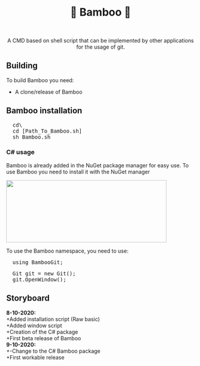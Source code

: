 <h1 align="center"> 🎋 Bamboo 🎋 </h1>
<br>
<p align="center">A CMD based on shell script that can be implemented by other applications for the usage of git. </p>

## Building
To build Bamboo you need:
- A clone/release of Bamboo

<h2> Bamboo installation</h2>
<pre>
  cd\
  cd [Path_To_Bamboo.sh]
  sh Bamboo.sh</pre>
  <h3> C# usage</h3>
  <p> Bamboo is already added in the NuGet package manager for easy use. To use Bamboo you need to install it with the NuGet manager</p>
  <img src="https://i.gyazo.com/6838d5cd14afc6acdd3f20d4731b3a67.png" width="428" height="166"> 
  <p> To use the Bamboo namespace, you need to use:</p>
  <pre>
  using BambooGit;</pre>
   <pre>
  Git git = new Git();
  git.OpenWindow();
</pre>
<h2> Storyboard</h2>
<p>
  <b>8-10-2020:</b><br>
  +Added installation script (Raw basic)<br>
  +Added window script<br>
  +Creation of the C# package<br>
  +First beta release of Bamboo
  <br>
  <b>9-10-2020:</b><br>
  +-Change to the C# Bamboo package<br>
  +First workable release 
</p>

